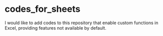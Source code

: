 # codes_for_sheets
I would like to add codes to this repository that enable custom functions in Excel, providing features not available by default.
